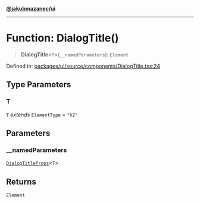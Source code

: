 [**@jakubmazanec/ui**](../README.md)

---

# Function: DialogTitle()

> **DialogTitle**\<`T`\>(`__namedParameters`): `Element`

Defined in:
[packages/ui/source/components/DialogTitle.tsx:24](https://github.com/jakubmazanec/tools/blob/d956cf350ae3e6bad1df754a19dfbabb088c1451/packages/ui/source/components/DialogTitle.tsx#L24)

## Type Parameters

### T

`T` _extends_ `ElementType` = `"h2"`

## Parameters

### \_\_namedParameters

[`DialogTitleProps`](../type-aliases/DialogTitleProps.md)\<`T`\>

## Returns

`Element`
